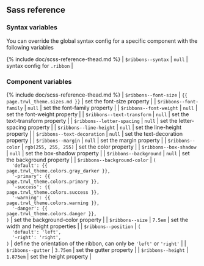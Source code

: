 ## Sass reference

### Syntax variables

You can override the global syntax config for a specific component with the following variables

{% include doc/scss-reference-thead.md %}
| `$ribbons--syntax` | `null` | syntax config for `.ribbon` |

### Component variables

{% include doc/scss-reference-thead.md %}
| `$ribbons--font-size` | `{{ page.trwl_theme.sizes.md }}` | set the font-size property |
| `$ribbons--font-family` | `null` | set the font-family property |
| `$ribbons--font-weight` | `null` | set the font-weight property |
| `$ribbons--text-transform` | `null` | set the text-transform property |
| `$ribbons--letter-spacing` | `null` | set the letter-spacing property |
| `$ribbons--line-height` | `null` | set the line-height property |
| `$ribbons--text-decoration` | `null` | set the text-decoration property |
| `$ribbons--margin` | `null` | set the margin property |
| `$ribbons--color` | `rgb(255, 255, 255)` | set the color property |
| `$ribbons--box-shadow` | `null` | set the box-shadow property |
| `$ribbons--background` | `null` | set the background property |
| `$ribbons--background-color` | <code>(<br>&nbsp;&nbsp;'default':&nbsp;{{ page.trwl_theme.colors.gray_darker }},<br>&nbsp;&nbsp;'-primary':&nbsp;{{ page.trwl_theme.colors.primary }},<br>&nbsp;&nbsp;'-success':&nbsp;{{ page.trwl_theme.colors.success }},<br>&nbsp;&nbsp;'-warning':&nbsp;{{ page.trwl_theme.colors.warning }},<br>&nbsp;&nbsp;'-danger':&nbsp;{{ page.trwl_theme.colors.danger }},<br>)</code> | set the background-color property |
| `$ribbons--size` | `7.5em` | set the width and height properties |
| `$ribbons--position` | <code>(<br>&nbsp;&nbsp;'default':&nbsp;'left',<br>&nbsp;&nbsp;'-right':&nbsp;'right',<br>)</code> | define the orientation of the ribbon, can only be `'left'` or `'right'` |
| `$ribbons--gutter` | `3.75em` | set the gutter property |
| `$ribbons--height` | `1.875em` | set the height property |
